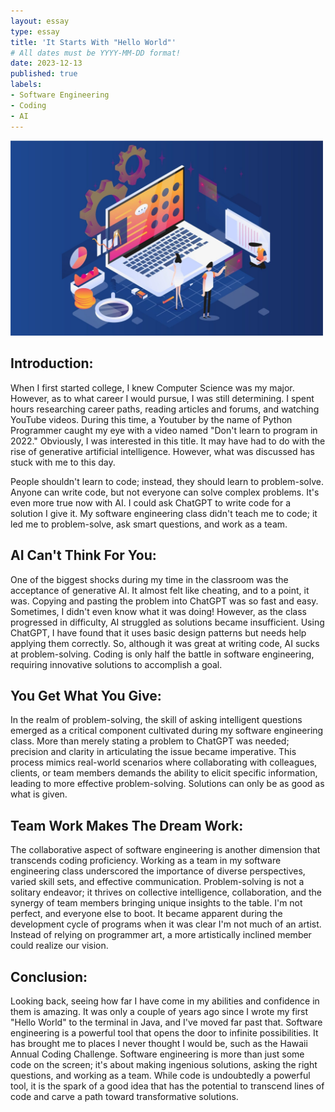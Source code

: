 ```yaml
---
layout: essay
type: essay
title: 'It Starts With "Hello World"'
# All dates must be YYYY-MM-DD format!
date: 2023-12-13
published: true
labels:
- Software Engineering
- Coding
- AI
---
```


<img width="500px" class="float-start mx-2" src="../img/it-starts-with-hello-world/How-to-Become-a-Software-Engineer-2141155279.jpg" alt="Software Engineering">

## Introduction:
When I first started college, I knew Computer Science was my major. However, as to what career I would pursue, I was still determining. I spent hours researching career paths, reading articles and forums, and watching YouTube videos. During this time, a Youtuber by the name of Python Programmer caught my eye with a video named "Don't learn to program in 2022." Obviously, I was interested in this title. It may have had to do with the rise of generative artificial intelligence. However, what was discussed has stuck with me to this day.

People shouldn't learn to code; instead, they should learn to problem-solve. Anyone can write code, but not everyone can solve complex problems. It's even more true now with AI. I could ask ChatGPT to write code for a solution I give it. My software engineering class didn't teach me to code; it led me to problem-solve, ask smart questions, and work as a team.

## AI Can't Think For You:
One of the biggest shocks during my time in the classroom was the acceptance of generative AI. It almost felt like cheating, and to a point, it was. Copying and pasting the problem into ChatGPT was so fast and easy. Sometimes, I didn't even know what it was doing! However, as the class progressed in difficulty, AI struggled as solutions became insufficient. Using ChatGPT, I have found that it uses basic design patterns but needs help applying them correctly. So, although it was great at writing code, AI sucks at problem-solving. Coding is only half the battle in software engineering, requiring innovative solutions to accomplish a goal.

## You Get What You Give:
In the realm of problem-solving, the skill of asking intelligent questions emerged as a critical component cultivated during my software engineering class. More than merely stating a problem to ChatGPT was needed; precision and clarity in articulating the issue became imperative. This process mimics real-world scenarios where collaborating with colleagues, clients, or team members demands the ability to elicit specific information, leading to more effective problem-solving. Solutions can only be as good as what is given.

## Team Work Makes The Dream Work:
The collaborative aspect of software engineering is another dimension that transcends coding proficiency. Working as a team in my software engineering class underscored the importance of diverse perspectives, varied skill sets, and effective communication. Problem-solving is not a solitary endeavor; it thrives on collective intelligence, collaboration, and the synergy of team members bringing unique insights to the table. I'm not perfect, and everyone else to boot. It became apparent during the development cycle of programs when it was clear I'm not much of an artist. Instead of relying on programmer art, a more artistically inclined member could realize our vision.

## Conclusion:
Looking back, seeing how far I have come in my abilities and confidence in them is amazing. It was only a couple of years ago since I wrote my first "Hello World" to the terminal in Java, and I've moved far past that. Software engineering is a powerful tool that opens the door to infinite possibilities. It has brought me to places I never thought I would be, such as the Hawaii Annual Coding Challenge. Software engineering is more than just some code on the screen; it's about making ingenious solutions, asking the right questions, and working as a team. While code is undoubtedly a powerful tool, it is the spark of a good idea that has the potential to transcend lines of code and carve a path toward transformative solutions.
